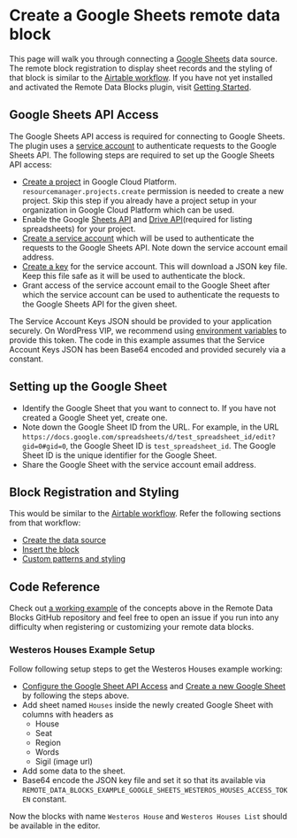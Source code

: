# Create a Google Sheets remote data block

This page will walk you through connecting a [Google Sheets](https://workspace.google.com/products/sheets/) data source. The remote block registration to display sheet records and the styling of that block is similar to the [Airtable workflow](./airtable-with-code.md). If you have not yet installed and activated the Remote Data Blocks plugin, visit [Getting Started](https://remotedatablocks.com/getting-started/).

## Google Sheets API Access

The Google Sheets API access is required for connecting to Google Sheets. The plugin uses a [service account](https://cloud.google.com/iam/docs/service-account-overview?hl=en) to authenticate requests to the Google Sheets API. The following steps are required to set up the Google Sheets API access:

- [Create a project](https://developers.google.com/workspace/guides/create-project) in Google Cloud Platform. `resourcemanager.projects.create` permission is needed to create a new project. Skip this step if you already have a project setup in your organization in Google Cloud Platform which can be used.
- Enable the Google [Sheets API](https://console.cloud.google.com/apis/library/sheets.googleapis.com) and [Drive API](https://console.cloud.google.com/apis/library/drive.googleapis.com)(required for listing spreadsheets) for your project.
- [Create a service account](https://cloud.google.com/iam/docs/service-accounts-create) which will be used to authenticate the requests to the Google Sheets API. Note down the service account email address.
- [Create a key](https://cloud.google.com/iam/docs/keys-create-delete) for the service account. This will download a JSON key file. Keep this file safe as it will be used to authenticate the block.
- Grant access of the service account email to the Google Sheet after which the service account can be used to authenticate the requests to the Google Sheets API for the given sheet.

The Service Account Keys JSON should be provided to your application securely. On WordPress VIP, we recommend using [environment variables](https://docs.wpvip.com/infrastructure/environments/manage-environment-variables/) to provide this token. The code in this example assumes that the Service Account Keys JSON has been Base64 encoded and provided securely via a constant.

## Setting up the Google Sheet

- Identify the Google Sheet that you want to connect to. If you have not created a Google Sheet yet, create one.
- Note down the Google Sheet ID from the URL. For example, in the URL `https://docs.google.com/spreadsheets/d/test_spreadsheet_id/edit?gid=0#gid=0`, the Google Sheet ID is `test_spreadsheet_id`. The Google Sheet ID is the unique identifier for the Google Sheet.
- Share the Google Sheet with the service account email address.

## Block Registration and Styling

This would be similar to the [Airtable workflow](airtable.md). Refer the following sections from that workflow:

- [Create the data source](./airtable.md#create-the-data-source)
- [Insert the block](./airtable-with-code.md#insert-the-block)
- [Custom patterns and styling](./airtable-with-code.md#custom-patterns-and-styling)

## Code Reference

Check out [a working example](https://github.com/Automattic/remote-data-blocks/tree/trunk/example/google-sheets/westeros-houses) of the concepts above in the Remote Data Blocks GitHub repository and feel free to open an issue if you run into any difficulty when registering or customizing your remote data blocks.

### Westeros Houses Example Setup

Follow following setup steps to get the Westeros Houses example working:

- [Configure the Google Sheet API Access](./google-sheets-with-code.md#google-sheets-api-access) and [Create a new Google Sheet](./google-sheets-with-code.md#setting-up-the-google-sheet) by following the steps above.
- Add sheet named `Houses` inside the newly created Google Sheet with columns with headers as
  - House
  - Seat
  - Region
  - Words
  - Sigil (image url)
- Add some data to the sheet.
- Base64 encode the JSON key file and set it so that its available via `REMOTE_DATA_BLOCKS_EXAMPLE_GOOGLE_SHEETS_WESTEROS_HOUSES_ACCESS_TOKEN` constant.

Now the blocks with name `Westeros House` and `Westeros Houses List` should be available in the editor.

